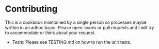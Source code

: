 # Contributing

This is a cookbook maintained by a single person so processes maybe written in an
adhoc basic.  Please open issues or pull requests and I will try to accommodate
or think about your request.

* *Tests*: Please see TESTING.md on how to run the unit tests.
